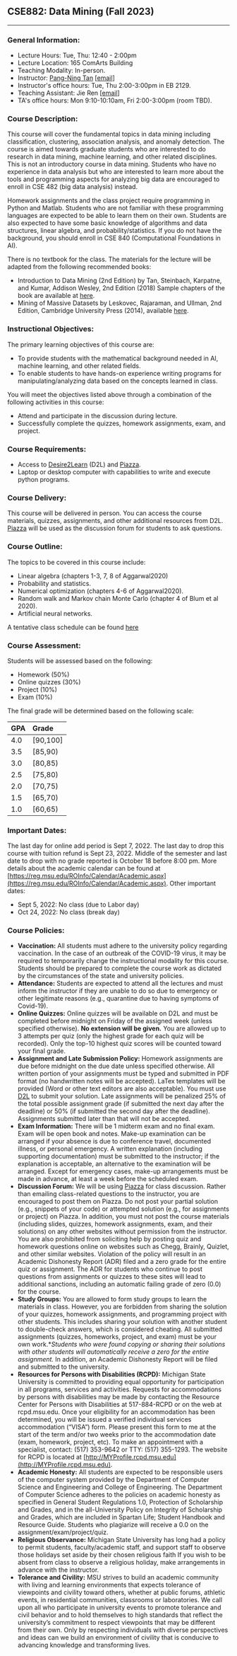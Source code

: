 ## CSE882: Data Mining (Fall 2023)
---

### General Information:

- Lecture Hours: Tue, Thu: 12:40 - 2:00pm
- Lecture Location: 165 ComArts Building
- Teaching Modality: In-person.
- Instructor: [Pang-Ning Tan](http://www.cse.msu.edu/~ptan) [[email](mailto:ptan@msu.edu)] 
- Instructor's office hours: Tue, Thu 2:00-3:00pm in EB 2129.
- Teaching Assistant: Jie Ren [[email](mailto:renjie3@msu.edu)]
- TA's office hours: Mon 9:10-10:10am, Fri 2:00-3:00pm (room TBD).

### Course Description: 
This course will cover the fundamental topics in data mining including classification, clustering, association analysis, and anomaly detection. The course is aimed towards graduate students who are interested to do research in data mining, machine learning, and other related disciplines. This is not an introductory course in data mining. Students who have no experience in data analysis but who are interested to learn more about the tools and programming aspects for analyzing big data are encouraged to enroll in CSE 482 (big data analysis) instead. 

Homework assignments and the class project require programming in Python and Matlab. Students who are not familiar with these programming languages are expected to be able to learn them on their own. Students are also expected to have some basic knowledge of algorithms and data structures, linear algebra, and probability/statistics. If you do not have the background, you should enroll in CSE 840 (Computational Foundations in AI).

There is no textbook for the class. The materials for the lecture will be adapted from the following recommended books: 
- Introduction to Data Mining (2nd Edition) by Tan, Steinbach, Karpatne, and Kumar, Addison Wesley, 2nd Edition (2018)
Sample chapters of the book are available at [here](http://www.cs.umn.edu/~kumar/dmbook). 
- Mining of Massive Datasets by Leskovec, Rajaraman, and Ullman, 2nd Edition, Cambridge University Press (2014), available [here](http://www.mmds.org).

### Instructional Objectives:
The primary learning objectives of this course are:
- To provide students with the mathematical background needed in AI, machine learning, and other related fields.
- To enable students to have hands-on experience writing programs for manipulating/analyzing data based on the concepts learned in class.  

You will meet the objectives listed above through a combination of the following activities in this course: 
- Attend and participate in the discussion during lecture.
- Successfully complete the quizzes, homework assignments, exam, and project. 

### Course Requirements:
-	Access to [Desire2Learn](https://d2l.msu.edu) (D2L) and [Piazza](https://piazza.com/msu/fall2022/cse840/home). 
-	Laptop or desktop computer with capabilities to write and execute python programs. 

### Course Delivery:
This course will be delivered in person. You can access the course materials, quizzes, assignments, and other additional resources from D2L. [Piazza](https://piazza.com/msu/fall2022/cse840/home) will be used as the discussion forum for students to ask questions. 

### Course Outline: 
The topics to be covered in this course include:
- Linear algebra (chapters 1-3, 7, 8 of Aggarwal2020)
- Probability and statistics.
- Numerical optimization (chapters 4-6 of Aggarwal2020).
- Random walk and Markov chain Monte Carlo (chapter 4 of Blum et al 2020).
- Artificial neural networks.

A tentative class schedule can be found [here](https://pnt1234.github.io/CSE840/Fall2022/schedule-Fall2022)

### Course Assessment:
Students will be assessed based on the following:
- Homework (50%)
- Online quizzes (30%)
- Project (10%)
- Exam (10%)

The final grade will be determined based on the following scale:

| GPA |   Grade  |
|-----|:---------|
| 4.0 | [90,100] |
| 3.5 | [85,90)  |
| 3.0 | [80,85)  |
| 2.5 | [75,80)  |
| 2.0 | [70,75)  |
| 1.5 | [65,70)  |
| 1.0 | [60,65)  |

### Important Dates:
The last day for online add period is Sept 7, 2022. The last day to drop this course with tuition refund is Sept 23, 2022. Middle of the semester and last date to drop with no grade reported is October 18 before 8:00 pm. More details about the academic calendar can be found at [https://reg.msu.edu/ROInfo/Calendar/Academic.aspx](https://reg.msu.edu/ROInfo/Calendar/Academic.aspx). Other important dates:
- Sept 5, 2022: No class (due to Labor day)
- Oct 24, 2022: No class (break day)

### Course Policies:

- **Vaccination:** All students must adhere to the university policy regarding vaccination. In the case of an outbreak of the COVID-19 virus, it may be required to temporarily change the instructional modality for this course. Students should be prepared to complete the course work as dictated by the circumstances of the state and university policies.
- **Attendance:** Students are expected to attend all the lectures and must inform the instructor if they are unable to do so due to emergency or other legitimate reasons (e.g., quarantine due to having symptoms of Covid-19).
- **Online Quizzes:** Online quizzes will be available on D2L and must be completed before midnight on Friday of the assigned week (unless specified otherwise). **No extension will be given.** You are allowed up to 3 attempts per quiz (only the highest grade for each quiz will be recorded). Only the top-10 highest quiz scores will be counted toward your final grade.
- **Assignment and Late Submission Policy:** Homework assignments are due before midnight on the due date unless specified otherwise. All written portion of your assignments must be typed and submitted in PDF format (no handwritten notes will be accepted). LaTex templates will be provided (Word or other text editors are also acceptable). You must use [D2L](http://d2l.msu.edu) to submit your solution. Late assignments will be penalized 25% of the total possible assignment grade (if submitted the next day after the deadline) or 50% (if submitted the second day after the deadline). Assignments submitted later than that will not be accepted.
- **Exam Information:** There will be 1 midterm exam and no final exam. Exam will be open book and notes. Make-up examination can be arranged if your absence is due to conference travel, documented illness, or personal emergency. A written explanation (including supporting documentation) must be submitted to the instructor; if the explanation is acceptable, an alternative to the examination will be arranged. Except for emergency cases, make-up arrangements must be made in advance, at least a week before the scheduled exam. 
- **Discussion Forum:** We will be using [Piazza](https://piazza.com/msu/fall2022/cse840/home) for class discussion. Rather than emailing class-related questions to the instructor, you are encouraged to post them on Piazza. Do not post your partial solution (e.g., snippets of your code) or attempted solution (e.g., for assignments or project) on Piazza. In addition, you must not post the course materials (including slides, quizzes, homework assignments, exam, and their solutions) on any other websites without permission from the instructor. You are also prohibited from soliciting help by posting quiz and homework questions online on websites such as Chegg, Brainly, Quizlet, and other similar websites. Violation of the policy will result in an Academic Dishonesty Report (ADR) filed and a zero grade for the entire quiz or assignment. The ADR for students who continue to post questions from assignments or quizzes to these sites will lead to additional sanctions, including an automatic failing grade of zero (0.0) for the course. 
- **Study Groups:** You are allowed to form study groups to learn the materials in class. However, you are forbidden from sharing the solution of your quizzes, homework assignments, and programming project with other students.  This includes sharing your solution with another student to double-check answers, which is considered cheating. All submitted assignments (quizzes, homeworks, project, and exam) must be your own work.**Students who were found copying or sharing their solutions with other students will automatically receive a zero for the entire assignment.* In addition, an Academic Dishonesty Report will be filed and submitted to the university.
- **Resources for Persons with Disabilities (RCPD):** Michigan State University is committed to providing equal opportunity for participation in all programs, services and activities. Requests for accommodations by persons with disabilities may be made by contacting the Resource Center for Persons with Disabilities at 517-884-RCPD or on the web at rcpd.msu.edu. Once your eligibility for an accommodation has been determined, you will be issued a verified individual services accommodation (“VISA”) form. Please present this form to me at the start of the term and/or two weeks prior to the accommodation date (exam, homework, project, etc). To make an appointment with a specialist, contact:  (517) 353-9642 or TTY:  (517) 355-1293. The website for RCPD is located at [http://MYProfile.rcpd.msu.edu](http://MYProfile.rcpd.msu.edu).
- **Academic Honesty:** All students are expected to be responsible users of the computer system provided by the Department of Computer Science and Engineering and College of Engineering. The Department of Computer Science adheres to the policies on academic honesty as specified in General Student Regulations 1.0, Protection of Scholarship and Grades, and in the all-University Policy on Integrity of Scholarship and Grades, which are included in Spartan Life; Student Handbook and Resource Guide. Students who plagiarize will receive a 0.0 on the assignment/exam/project/quiz.  
- **Religious Observance:** Michigan State University has long had a policy to permit students, faculty/academic staff, and support staff to observe those holidays set aside by their chosen religious faith If you wish to be absent from class to observe a religious holiday, make arrangements in advance with the instructor.
- **Tolerance and Civility:** MSU strives to build an academic community with living and learning environments that expects tolerance of viewpoints and civility toward others, whether at public forums, athletic events, in residential communities, classrooms or laboratories. We call upon all who participate in university events to promote tolerance and civil behavior and to hold themselves to high standards that reflect the university’s commitment to respect viewpoints that may be different from their own. Only by respecting individuals with diverse perspectives and ideas can we build an environment of civility that is conducive to advancing knowledge and transforming lives.
